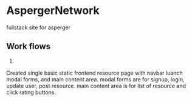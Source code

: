 # AspergerNetwork
fullstack site for asperger

## Work flows
1)
Created single basic static frontend resource page with navbar luanch modal forms, and main content area. modal forms are for signup, login, update user, post resource. main content area is for list of resource and click rating buttons.
